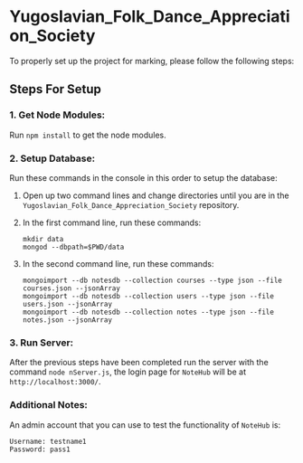 # Yugoslavian_Folk_Dance_Appreciation_Society
To properly set up the project for marking, please follow the following steps:
## Steps For Setup

### 1. Get Node Modules:
Run ```npm install``` to get the node modules.
 
### 2. Setup Database:
Run these commands in the console in this order to setup the database:

1. Open up two command lines and change directories until you are in the ```Yugoslavian_Folk_Dance_Appreciation_Society``` repository.

2. In the first command line, run these commands: 

     ```
     mkdir data
     mongod --dbpath=$PWD/data
     ```
     
3. In the second command line, run these commands:

    ```
    mongoimport --db notesdb --collection courses --type json --file courses.json --jsonArray
    mongoimport --db notesdb --collection users --type json --file users.json --jsonArray
    mongoimport --db notesdb --collection notes --type json --file notes.json --jsonArray
    ```
    

### 3. Run Server:
After the previous steps have been completed run the server with the command ```node nServer.js```, the login page for ```NoteHub``` will be at ```http://localhost:3000/```.

### Additional Notes:
An admin account that you can use to test the functionality of ```NoteHub``` is:
```
Username: testname1
Password: pass1
```
